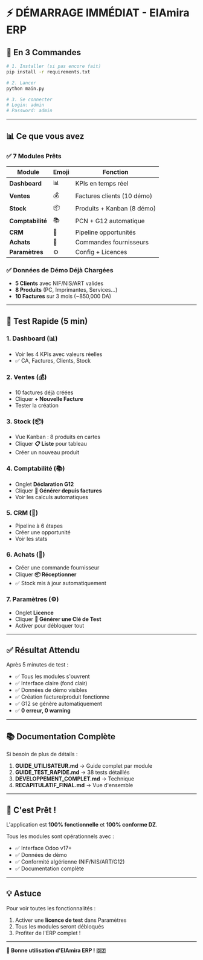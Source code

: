 # ⚡ DÉMARRAGE IMMÉDIAT - ElAmira ERP

## 🚀 En 3 Commandes

```bash
# 1. Installer (si pas encore fait)
pip install -r requirements.txt

# 2. Lancer
python main.py

# 3. Se connecter
# Login: admin
# Password: admin
```

---

## 📊 **Ce que vous avez**

### ✅ 7 Modules Prêts

| Module | Emoji | Fonction |
|--------|-------|----------|
| **Dashboard** | 📊 | KPIs en temps réel |
| **Ventes** | 💰 | Factures clients (10 démo) |
| **Stock** | 📦 | Produits + Kanban (8 démo) |
| **Comptabilité** | 📚 | PCN + G12 automatique |
| **CRM** | 🎯 | Pipeline opportunités |
| **Achats** | 🛒 | Commandes fournisseurs |
| **Paramètres** | ⚙️ | Config + Licences |

### ✅ Données de Démo Déjà Chargées

- **5 Clients** avec NIF/NIS/ART valides
- **8 Produits** (PC, Imprimantes, Services...)
- **10 Factures** sur 3 mois (~850,000 DA)

---

## 🎯 **Test Rapide (5 min)**

### 1. Dashboard (📊)
- Voir les 4 KPIs avec valeurs réelles
- ✅ CA, Factures, Clients, Stock

### 2. Ventes (💰)
- 10 factures déjà créées
- Cliquer **+ Nouvelle Facture**
- Tester la création

### 3. Stock (📦)
- Vue Kanban : 8 produits en cartes
- Cliquer **📋 Liste** pour tableau
- Créer un nouveau produit

### 4. Comptabilité (📚)
- Onglet **Déclaration G12**
- Cliquer **🔄 Générer depuis factures**
- Voir les calculs automatiques

### 5. CRM (🎯)
- Pipeline à 6 étapes
- Créer une opportunité
- Voir les stats

### 6. Achats (🛒)
- Créer une commande fournisseur
- Cliquer **📦 Réceptionner**
- ✅ Stock mis à jour automatiquement

### 7. Paramètres (⚙️)
- Onglet **Licence**
- Cliquer **🔑 Générer une Clé de Test**
- Activer pour débloquer tout

---

## ✅ **Résultat Attendu**

Après 5 minutes de test :
- ✅ Tous les modules s'ouvrent
- ✅ Interface claire (fond clair)
- ✅ Données de démo visibles
- ✅ Création facture/produit fonctionne
- ✅ G12 se génère automatiquement
- ✅ **0 erreur, 0 warning**

---

## 📚 **Documentation Complète**

Si besoin de plus de détails :

1. **GUIDE_UTILISATEUR.md** → Guide complet par module
2. **GUIDE_TEST_RAPIDE.md** → 38 tests détaillés
3. **DEVELOPPEMENT_COMPLET.md** → Technique
4. **RECAPITULATIF_FINAL.md** → Vue d'ensemble

---

## 🎊 **C'est Prêt !**

L'application est **100% fonctionnelle** et **100% conforme DZ**.

Tous les modules sont opérationnels avec :
- ✅ Interface Odoo v17+
- ✅ Données de démo
- ✅ Conformité algérienne (NIF/NIS/ART/G12)
- ✅ Documentation complète

---

## 💡 **Astuce**

Pour voir toutes les fonctionnalités :
1. Activer une **licence de test** dans Paramètres
2. Tous les modules seront débloqués
3. Profiter de l'ERP complet !

---

**🚀 Bonne utilisation d'ElAmira ERP ! 🇩🇿**
